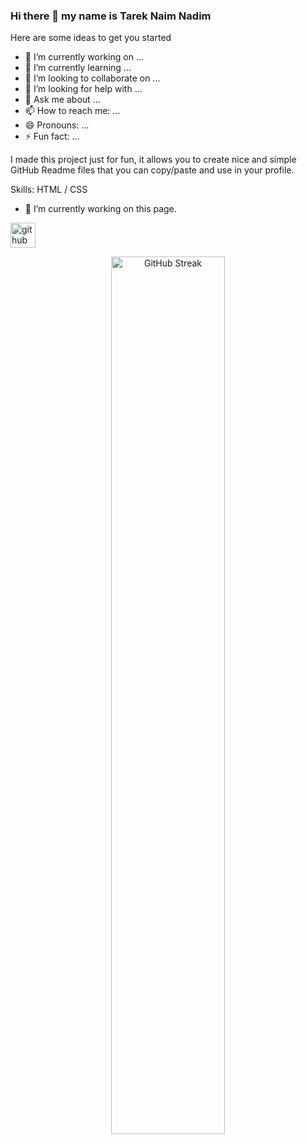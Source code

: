 ### Hi there 👋 my name is Tarek Naim Nadim




Here are some ideas to get you started

- 🔭 I’m currently working on ...
- 🌱 I’m currently learning ...
- 👯 I’m looking to collaborate on ...
- 🤔 I’m looking for help with ...
- 💬 Ask me about ...
- 📫 How to reach me: ...
- 😄 Pronouns: ...
- ⚡ Fun fact: ...



I made this project just for fun, it allows you to create nice and simple GitHub Readme files that you can copy/paste and use in your profile.

Skills: HTML / CSS

- 🔭 I’m currently working on this page. 


[<img src='https://cdn.jsdelivr.net/npm/simple-icons@3.0.1/icons/github.svg' alt='github' height='40'>](https://github.com/TarekNaimT20) 

 

<p align="center">
	<img width="60%" src="https://github-readme-streak-stats.herokuapp.com?user=TarekNaimT20&theme=vue&hide_border=true" alt="GitHub Streak" />
</p>




